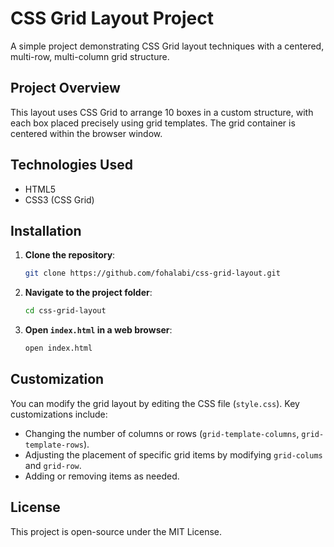 # CSS Grid Layout Project

A simple project demonstrating CSS Grid layout techniques with a centered, multi-row, multi-column grid structure.

## Project Overview

This layout uses CSS Grid to arrange 10 boxes in a custom structure, with each box placed precisely using grid templates. The grid container is centered within the browser window.

## Technologies Used

- HTML5
- CSS3 (CSS Grid)

## Installation

1. **Clone the repository**:
   ```bash
   git clone https://github.com/fohalabi/css-grid-layout.git
   ```

2. **Navigate to the project folder**:
   ```bash
   cd css-grid-layout
   ```

3. **Open `index.html` in a web browser**:
   ```bash
   open index.html
   ```

## Customization

You can modify the grid layout by editing the CSS file (`style.css`). Key customizations include:

- Changing the number of columns or rows (`grid-template-columns`, `grid-template-rows`).
- Adjusting the placement of specific grid items by modifying `grid-colums` and `grid-row`.
- Adding or removing items as needed.

## License

This project is open-source under the MIT License.